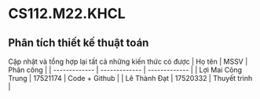 # CS112.M22.KHCL
## Phân tích thiết kế thuật toán
Cập nhật và tổng hợp lại tất cả những kiến thức có được 
| Họ tên | MSSV | Phân công |
| ------------- | ------------- | ------------- |
| Lợi Mai Công Trung  | 17521174  |  Code + Github  |
| Lê Thành Đạt  | 17520332  |  Thuyết trình  |
